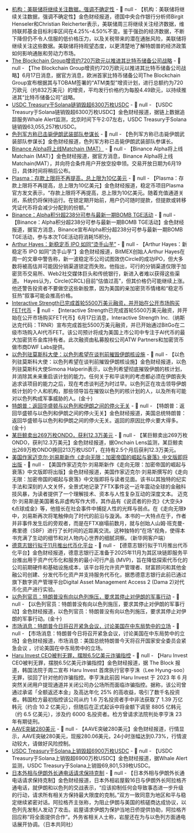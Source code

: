 - [机构：美联储将继续关注数据，强调不确定性]() - 📰 null - 【机构：美联储将继续关注数据，强调不确定性】金色财经报道，德国中央合作银行分析师Birgit Henseler和Christian Reicherter表示，美联储周三将继续关注经济数据，维持联邦基金目标利率区间在4.25%-4.50%不变。鉴于强劲的经济数据，不断下降但仍不令人信服的低价格压力，以及关税带来的潜在通胀风险，美联储将继续关注这些数据。美联储将持观望态度，以更清楚地了解特朗普的经济政策如何影响通胀和劳动力市场。
- [The Blockchain Group增资约720万欧元以推进其比特币储备公司战略](https://x.com/_ALTBG/status/1934854391451775360) - 📰 null - 【The Blockchain Group增资约720万欧元以推进其比特币储备公司战略】6月17日消息，据官方消息，欧洲首家比特币储备公司The Blockchain Group宣布根据其与TOBAM签署的“ATM类型”增资计划，进行总额约为720万欧元（约832万美元）的增资，平均发行价格约为每股4.49欧元，以持续推进其“比特币储备公司”战略。
- [USDC Treasury于Solana链销毁超6300万枚USDC](https://x.com/whale_alert/status/1934855383903789092) - 📰 null - 【USDC Treasury于Solana链销毁超6300万枚USDC】金色财经报道，据链上数据追踪服务Whale Alert监测，北京时间下午2:07左右，USDC Treasury于Solana链销毁63,055,257枚USDC。
- [色列军方称已击毙伊朗武装部队参谋长]() - 📰 null - 【色列军方称已击毙伊朗武装部队参谋长】金色财经报道，色列军方称已击毙伊朗武装部队参谋长。
- [Binance Alpha将上线Matchain (MAT）]() - 📰 null - 【Binance Alpha将上线Matchain (MAT）】金色财经报道，据官方消息，Binance Alpha将上线Matchain(MAT），并向符合条件用户开放空投申领。交易开放日期为6月19日，具体时间将稍后公布。
- [Plasma：存款上限将不再提高，总上限为10亿美元](https://x.com/PlasmaFDN/status/1934668086789202143) - 📰 null - 【Plasma：存款上限将不再提高，总上限为10亿美元】金色财经报道，稳定币项目Plasma官方发文表示，“存款上限将不再提高，总上限为10亿美元。随着充值通道关闭，系统仍将保持运行。在锁定期开始前，用户仍可随时提款，但提款或转移凭证代币将会减少分配到的份额。”
- [Binance：Alpha积分超238分可参与最新一期BOMB TGE活动](https://x.com/BinanceWallet/status/1934846909468037485) - 📰 null - 【Binance：Alpha积分超238分可参与最新一期BOMB TGE活动】金色财经报道，据官方消息，Binance宣布Alpha积分超238分可参与最新一期BOMB TGE活动，参与本次TGE活动将消耗15积分。
- [Arthur Hayes：新稳定币 IPO 如同“烫手山芋”](https://cointelegraph.com/news/arthur-hayes-trade-stablecoin-ipo-hot-potato) - 📰 null - 【Arthur Hayes：新稳定币 IPO 如同“烫手山芋”】金色财经报道，BitMEX创始人Arthur Hayes在周一的文章中警告称，新一波稳定币公司试图效仿Circle的成功IPO，但大多数将被高估并可能因分销渠道锁定而失败。他指出，可行的分销渠道仅限于加密货币交易所、Web2社交媒体巨头和传统银行，新进入者难以获得这些渠道。 
Hayes认为，Circle(CRCL)目前“估值过高”，但其价格仍可能继续上涨。他还警告投资者不要做空这些新股票，因为美国的亲加密货币情绪和“稳定币狂热”叙事可能会推高价格。
- [Interactive Strength已完成首轮5500万美元融资，并开始在公开市场购买FET代币](https://interactivestrength.com/interactive-strength-inc-nasdaqtrnr-closes-initial-55-million-investment-for-crypto-treasury-strategy-and-begins-acquiring-fet/) - 📰 null - 【Interactive Strength已完成首轮5500万美元融资，并开始在公开市场购买FET代币】6月17日消息，Interactive Strength Inc.（纳斯达克代码：TRNR）宣布完成首批5500万美元融资，并已开始通过BitGo在二级市场购入AI代币FET。该公司预计将成为美国上市公司中专注于AI代币的最大加密货币金库持有者。此次融资由私募股权公司ATW Partners和加密货币做市商DWF Labs提供。
- [以色列驻莫斯科大使：以色列希望在谈判前摧毁伊朗核设施]() - 📰 null - 【以色列驻莫斯科大使：以色列希望在谈判前摧毁伊朗核设施】金色财经报道，以色列驻莫斯科大使Simona Halperin表示，以色列希望彻底摧毁伊朗的核计划，并消除其未来重启该计划的能力。任何关于和平谈判的考虑都必须在伊朗丧失追求该项目的能力之后，现在考虑谈判还为时过早。以色列正在攻击领导伊朗核计划的个人和机构，那些领导旨在摧毁以色列的核计划的人，以及所有可能对以色列构成军事威胁的人。(金十)
- [特朗普：返回华盛顿与以色列和伊朗之间的停火无关]() - 📰 null - 【特朗普：返回华盛顿与以色列和伊朗之间的停火无关】金色财经报道，美国总统特朗普：返回华盛顿与以色列和伊朗之间的停火无关。返回的原因比停火要大得多。(金十)
- [某巨鲸卖出269万枚ONDO，获利12.3万美元](https://x.com/OnchainLens/status/1934841153704350078) - 📰 null - 【某巨鲸卖出269万枚ONDO，获利12.3万美元】金色财经报道，据Onchain Lens监测，某巨鲸卖出269万枚ONDO换回213万枚USDT，在持有2.5个月后获利12.3万美元。
- [美国作家迈克尔·刘易斯新作《走向无限：加密帝国的崛起与衰落》中文版即将出版]() - 📰 null - 【美国作家迈克尔·刘易斯新作《走向无限：加密帝国的崛起与衰落》中文版即将出版】金色财经报道，美国作家迈克尔·刘易斯撰写的《走向无限：加密帝国的崛起与衰落》中文版即将与读者见面。该书以其独特的纪实手法和深刻的人文关怀，全景式地记录了FTX事件这一近年震动全球的金融科技风暴，为读者提供了一个理解技术、资本与人性复杂互动的深度文本。 
迈克尔·刘易斯是美国著名非虚构写作大师，其作品有《说谎者的扑克》《大空头》《点球成金》等，他擅长在社会事件中捕捉人性的光辉与弱点。在《走向无限》中，刘易斯再次将笔触伸向了时代的前沿与漩涡。本书的一大特点在于，作者并非事件发生后的旁观者，而是在FTX崩塌前数月，就与创始人山姆·班克曼-弗里德（SBF）进行了长时间的近距离交流。这种独特的“在场”视角，使得本书充满了生动的细节和对人物内心世界的细腻洞察。（新华网客户端）
- [德意志银行拟于11月推出代币化平台](https://www.waterstechnology.com/emerging-technologies/7952493/deutsche-bank-to-debut-tokenization-platform-in-november) - 📰 null - 【德意志银行拟于11月推出代币化平台】金色财经报道，德意志银行正准备于2025年11月为其区块链即服务平台推出用于资产代币化和服务的最小可行产品 (MVP)，旨在降低探索代币化的公司前期硬件和基础设施成本，该平台将允许资产管理者、财富顾问和其他金融公司创建、分发代币化资产并支持服务代币化，据悉德意志银行此前已通过旗下数字资产管理平台Digital Asset Management Access 2 (Dama 2)对代币化资产进行实验。
- [以色列官员：特朗普没有向以色列施压，要求其停止对伊朗的军事行动]() - 📰 null - 【以色列官员：特朗普没有向以色列施压，要求其停止对伊朗的军事行动】金色财经报道，以色列官员：特朗普没有向以色列施压，要求其停止对伊朗的军事行动。(金十)
- [市场消息：特朗普今日将召开紧急会议，讨论美国在中东局势中的立场]() - 📰 null - 【市场消息：特朗普今日将召开紧急会议，讨论美国在中东局势中的立场】金色财经报道，市场消息：美国总统特朗普今天将召开国家安全委员会紧急会议 ，讨论美国在中东局势中的立场。
- [Haru Invest CEO被判无罪，摆脱6.5亿美元诈骗指控]() - 📰 null - 【Haru Invest CEO被判无罪，摆脱6.5亿美元诈骗指控】金色财经报道，据 The Block 报道，韩国法院于周二宣布 Haru Invest 首席执行官李亨洙（Lee Hyung-soo）无罪，驳回了针对他的诈骗指控。李亨洙此前因 Haru Invest 于 2023 年 6 月突然关闭用户提现通道并关闭公司办公场所而面临诈骗指控。据称，该公司曾通过承诺「全额返还本金」及高达年化 25% 的高收益，吸引了数千名投资者。韩国检方最初指控该公司从约 1.6 万名投资者手中非法获取了 1.39 万亿韩元（约合 10.2 亿美元），但随后在正式起诉中将金额下调至 8805 亿韩元（约 6.5 亿美元），涉及约 6000 名投资者。检方曾请求法院判处李亨洙 23 年有期徒刑。
- [AAVE突破280美元]() - 📰 null - 【AAVE突破280美元】金色财经报道，行情显示，AAVE突破280美元，现报280.06美元，24小时涨幅达到0.73%，行情波动较大，请做好风险控制。
- [USDC Treasury于Solana上销毁超6900万枚USDC]() - 📰 null - 【USDC Treasury于Solana上销毁超6900万枚USDC】金色财经报道，据Whale Alert监测，USDC Treasury于Solana上销毁69,801,539枚USDC。
- [日本外相与伊朗外长通电话请求保持克制]() - 📰 null - 【日本外相与伊朗外长通电话请求保持克制】金色财经报道，日本外相岩屋毅16日与伊朗外长阿拉格齐通电话，就伊朗和以色列的交战表示，“应该抑制任何会导致事态进一步升级的行动，请求所有相关方保持最大限度的克制。”双方一致同意为地区和平与稳定继续紧密对话。阿拉格齐主张称，为阻止伊朗与美国的核磋商达成协议，以色列先发制人发动了攻击。岩屋请求伊朗为保护当地日侨提供协助，阿拉格齐回应称“将全面提供合作”。外务省相关人士称，岩屋还在为与以色列方面通电话展开协调。（日本共同社）
